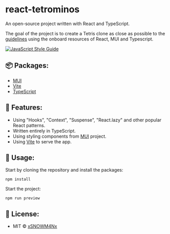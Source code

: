 # react-tetrominos
An open-source project written with React and TypeScript.

The goal of the project is to create a Tetris clone as close as possible to the [guidelines](https://tetris.wiki/Tetris_Guideline) using the onboard resources of React, MUI and Typescript.

[![JavaScript Style Guide](https://img.shields.io/badge/code_style-standard-brightgreen.svg)](https://standardjs.com)

## 📦 Packages:
- [MUI](https://www.npmjs.com/package/@mui/material)
- [Vite](https://www.npmjs.com/package/vite)
- [TypeScript](https://www.npmjs.com/package/typescript)

## 🔮 Features:
- Using "Hooks", "Context", "Suspense", "React.lazy" and other popular React patterns.
- Written entirely in TypeScript.
- Using styling components from [MUI](https://mui.com/) project.
- Using [Vite](https://vitejs.dev/) to serve the app.

## 🔌 Usage:
Start by cloning the repository and install the packages:
```
npm install
```
Start the project:
```
npm run preview
```

## 📑 License:
- MIT © [xSNOWM4Nx](https://github.com/xSNOWM4Nx)
